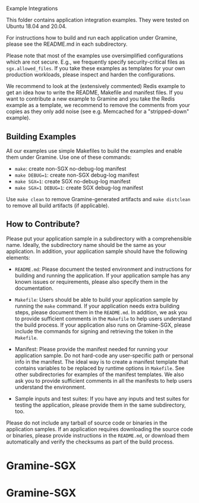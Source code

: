 #
Example Integrations

This folder contains application integration examples. They were tested on
Ubuntu 18.04 and 20.04.

For instructions how to build and run each application under Gramine, please
see the README.md in each subdirectory.

Please note that most of the examples use oversimplified configurations which
are not secure. E.g., we frequently specify security-critical files as
`sgx.allowed_files`. If you take these examples as templates for your own
production workloads, please inspect and harden the configurations.

We recommend to look at the (extensively commented) Redis example to get an idea
how to write the README, Makefile and manifest files. If you want to contribute
a new example to Gramine and you take the Redis example as a template, we
recommend to remove the comments from your copies as they only add noise (see
e.g. Memcached for a "stripped-down" example).

## Building Examples

All our examples use simple Makefiles to build the examples and enable them
under Gramine. Use one of these commands:
- `make`: create non-SGX no-debug-log manifest
- `make DEBUG=1`: create non-SGX debug-log manifest
- `make SGX=1`: create SGX no-debug-log manifest
- `make SGX=1 DEBUG=1`: create SGX debug-log manifest

Use `make clean` to remove Gramine-generated artifacts and `make distclean` to
remove all build artifacts (if applicable).

## How to Contribute?

Please put your application sample in a subdirectory with a comprehensible name.
Ideally, the subdirectory name should be the same as your application. In
addition, your application sample should have the following elements:

- `README.md`:
  Please document the tested environment and instructions for building and
  running the application. If your application sample has any known issues or
  requirements, please also specify them in the documentation.

- `Makefile`:
  Users should be able to build your application sample by running the `make`
  command. If your application needs extra building steps, please document them
  in the `README.md`. In addition, we ask you to provide sufficient comments in
  the `Makefile` to help users understand the build process. If your application
  also runs on Gramine-SGX, please include the commands for signing and
  retrieving the token in the `Makefile`.

- Manifest:
  Please provide the manifest needed for running your application sample. Do not
  hard-code any user-specific path or personal info in the manifest. The ideal
  way is to create a manifest template that contains variables to be replaced by
  runtime options in `Makefile`. See other subdirectories for examples of the
  manifest templates. We also ask you to provide sufficient comments in all the
  manifests to help users understand the environment.

- Sample inputs and test suites:
  If you have any inputs and test suites for testing the application,
  please provide them in the same subdirectory, too.

Please do not include any tarball of source code or binaries in the application
samples. If an application requires downloading the source code or binaries,
please provide instructions in the `README.md`, or download them automatically
and verify the checksums as part of the build process.
# Gramine-SGX
# Gramine-SGX
